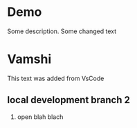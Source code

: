 # Demo

Some description.
Some changed text

# Vamshi

This text was added from VsCode

## local development branch 2

1. open blah blach
